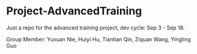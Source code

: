 # Project-AdvancedTraining
Just a repo for the advanced training project, dev cycle: Sep 3 - Sep 18.

Group Member: Yuxuan Nie, Huiyi Hu, Tiantian Qin, Ziquan Wang, Yingling Guo
